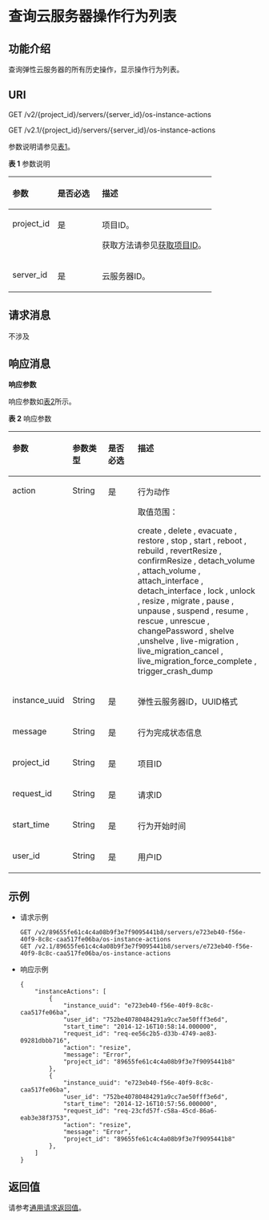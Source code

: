 # 查询云服务器操作行为列表<a name="ZH-CN_TOPIC_0065817692"></a>

## 功能介绍<a name="zh-cn_topic_0057973177_section4103816"></a>

查询弹性云服务器的所有历史操作，显示操作行为列表。

## URI<a name="zh-cn_topic_0057973177_section36934348"></a>

GET /v2/\{project\_id\}/servers/\{server\_id\}/os-instance-actions

GET /v2.1/\{project\_id\}/servers/\{server\_id\}/os-instance-actions

参数说明请参见[表1](#zh-cn_topic_0057973177_table32475667)。

**表 1**  参数说明

<a name="zh-cn_topic_0057973177_table32475667"></a>
<table><thead align="left"><tr id="zh-cn_topic_0057973177_row44937496"><th class="cellrowborder" valign="top" width="22.24%" id="mcps1.2.4.1.1"><p id="p5187119"><a name="p5187119"></a><a name="p5187119"></a>参数</p>
</th>
<th class="cellrowborder" valign="top" width="21.87%" id="mcps1.2.4.1.2"><p id="p17503500"><a name="p17503500"></a><a name="p17503500"></a>是否必选</p>
</th>
<th class="cellrowborder" valign="top" width="55.88999999999999%" id="mcps1.2.4.1.3"><p id="p8497414"><a name="p8497414"></a><a name="p8497414"></a>描述</p>
</th>
</tr>
</thead>
<tbody><tr id="zh-cn_topic_0057973177_row1664874"><td class="cellrowborder" valign="top" width="22.24%" headers="mcps1.2.4.1.1 "><p id="zh-cn_topic_0057973177_p637140"><a name="zh-cn_topic_0057973177_p637140"></a><a name="zh-cn_topic_0057973177_p637140"></a>project_id</p>
</td>
<td class="cellrowborder" valign="top" width="21.87%" headers="mcps1.2.4.1.2 "><p id="zh-cn_topic_0057973177_p51608407"><a name="zh-cn_topic_0057973177_p51608407"></a><a name="zh-cn_topic_0057973177_p51608407"></a>是</p>
</td>
<td class="cellrowborder" valign="top" width="55.88999999999999%" headers="mcps1.2.4.1.3 "><p id="p37593705"><a name="p37593705"></a><a name="p37593705"></a>项目ID。</p>
<p id="p1180512217438"><a name="p1180512217438"></a><a name="p1180512217438"></a>获取方法请参见<a href="获取项目ID.md">获取项目ID</a>。</p>
</td>
</tr>
<tr id="zh-cn_topic_0057973177_row41565035"><td class="cellrowborder" valign="top" width="22.24%" headers="mcps1.2.4.1.1 "><p id="zh-cn_topic_0057973177_p11324657"><a name="zh-cn_topic_0057973177_p11324657"></a><a name="zh-cn_topic_0057973177_p11324657"></a>server_id</p>
</td>
<td class="cellrowborder" valign="top" width="21.87%" headers="mcps1.2.4.1.2 "><p id="zh-cn_topic_0057973177_p44882061"><a name="zh-cn_topic_0057973177_p44882061"></a><a name="zh-cn_topic_0057973177_p44882061"></a>是</p>
</td>
<td class="cellrowborder" valign="top" width="55.88999999999999%" headers="mcps1.2.4.1.3 "><p id="zh-cn_topic_0057973177_p11568292"><a name="zh-cn_topic_0057973177_p11568292"></a><a name="zh-cn_topic_0057973177_p11568292"></a>云服务器ID。</p>
</td>
</tr>
</tbody>
</table>

## 请求消息<a name="zh-cn_topic_0057973177_section14485605"></a>

不涉及

## 响应消息<a name="zh-cn_topic_0057973177_section63261583"></a>

**响应参数**

响应参数如[表2](#zh-cn_topic_0057973177_table2407422)所示。

**表 2**  响应参数

<a name="zh-cn_topic_0057973177_table2407422"></a>
<table><thead align="left"><tr id="zh-cn_topic_0057973177_row9003795"><th class="cellrowborder" valign="top" width="20%" id="mcps1.2.5.1.1"><p id="zh-cn_topic_0057973177_p58218801"><a name="zh-cn_topic_0057973177_p58218801"></a><a name="zh-cn_topic_0057973177_p58218801"></a>参数</p>
</th>
<th class="cellrowborder" valign="top" width="15%" id="mcps1.2.5.1.2"><p id="zh-cn_topic_0057973177_p18102480"><a name="zh-cn_topic_0057973177_p18102480"></a><a name="zh-cn_topic_0057973177_p18102480"></a>参数类型</p>
</th>
<th class="cellrowborder" valign="top" width="14.000000000000002%" id="mcps1.2.5.1.3"><p id="zh-cn_topic_0057973177_p57014808"><a name="zh-cn_topic_0057973177_p57014808"></a><a name="zh-cn_topic_0057973177_p57014808"></a>是否必选</p>
</th>
<th class="cellrowborder" valign="top" width="51%" id="mcps1.2.5.1.4"><p id="zh-cn_topic_0057973177_p54796720"><a name="zh-cn_topic_0057973177_p54796720"></a><a name="zh-cn_topic_0057973177_p54796720"></a>描述</p>
</th>
</tr>
</thead>
<tbody><tr id="zh-cn_topic_0057973177_row9349312"><td class="cellrowborder" valign="top" width="20%" headers="mcps1.2.5.1.1 "><p id="zh-cn_topic_0057973177_p19096817"><a name="zh-cn_topic_0057973177_p19096817"></a><a name="zh-cn_topic_0057973177_p19096817"></a>action</p>
</td>
<td class="cellrowborder" valign="top" width="15%" headers="mcps1.2.5.1.2 "><p id="zh-cn_topic_0057973177_p3338346"><a name="zh-cn_topic_0057973177_p3338346"></a><a name="zh-cn_topic_0057973177_p3338346"></a>String</p>
</td>
<td class="cellrowborder" valign="top" width="14.000000000000002%" headers="mcps1.2.5.1.3 "><p id="zh-cn_topic_0057973177_p1970644"><a name="zh-cn_topic_0057973177_p1970644"></a><a name="zh-cn_topic_0057973177_p1970644"></a>是</p>
</td>
<td class="cellrowborder" valign="top" width="51%" headers="mcps1.2.5.1.4 "><p id="zh-cn_topic_0057973177_p25404503"><a name="zh-cn_topic_0057973177_p25404503"></a><a name="zh-cn_topic_0057973177_p25404503"></a>行为动作</p>
<p id="zh-cn_topic_0057973177_p490215356174"><a name="zh-cn_topic_0057973177_p490215356174"></a><a name="zh-cn_topic_0057973177_p490215356174"></a>取值范围：</p>
<p id="zh-cn_topic_0057973177_p127002371171"><a name="zh-cn_topic_0057973177_p127002371171"></a><a name="zh-cn_topic_0057973177_p127002371171"></a>create , delete , evacuate , restore , stop , start , reboot , rebuild , revertResize , confirmResize , detach_volume , attach_volume , attach_interface , detach_interface , lock , unlock , resize , migrate , pause , unpause , suspend , resume , rescue , unrescue , changePassword , shelve ,unshelve , live-migration , live_migration_cancel , live_migration_force_complete , trigger_crash_dump</p>
</td>
</tr>
<tr id="zh-cn_topic_0057973177_row27313937"><td class="cellrowborder" valign="top" width="20%" headers="mcps1.2.5.1.1 "><p id="zh-cn_topic_0057973177_p64945259"><a name="zh-cn_topic_0057973177_p64945259"></a><a name="zh-cn_topic_0057973177_p64945259"></a>instance_uuid</p>
</td>
<td class="cellrowborder" valign="top" width="15%" headers="mcps1.2.5.1.2 "><p id="zh-cn_topic_0057973177_p26074609"><a name="zh-cn_topic_0057973177_p26074609"></a><a name="zh-cn_topic_0057973177_p26074609"></a>String</p>
</td>
<td class="cellrowborder" valign="top" width="14.000000000000002%" headers="mcps1.2.5.1.3 "><p id="zh-cn_topic_0057973177_p31668621"><a name="zh-cn_topic_0057973177_p31668621"></a><a name="zh-cn_topic_0057973177_p31668621"></a>是</p>
</td>
<td class="cellrowborder" valign="top" width="51%" headers="mcps1.2.5.1.4 "><p id="zh-cn_topic_0057973177_p15021476"><a name="zh-cn_topic_0057973177_p15021476"></a><a name="zh-cn_topic_0057973177_p15021476"></a>弹性云服务器ID，UUID格式</p>
</td>
</tr>
<tr id="zh-cn_topic_0057973177_row975562"><td class="cellrowborder" valign="top" width="20%" headers="mcps1.2.5.1.1 "><p id="zh-cn_topic_0057973177_p11911720"><a name="zh-cn_topic_0057973177_p11911720"></a><a name="zh-cn_topic_0057973177_p11911720"></a>message</p>
</td>
<td class="cellrowborder" valign="top" width="15%" headers="mcps1.2.5.1.2 "><p id="zh-cn_topic_0057973177_p25325238"><a name="zh-cn_topic_0057973177_p25325238"></a><a name="zh-cn_topic_0057973177_p25325238"></a>String</p>
</td>
<td class="cellrowborder" valign="top" width="14.000000000000002%" headers="mcps1.2.5.1.3 "><p id="zh-cn_topic_0057973177_p38078364"><a name="zh-cn_topic_0057973177_p38078364"></a><a name="zh-cn_topic_0057973177_p38078364"></a>是</p>
</td>
<td class="cellrowborder" valign="top" width="51%" headers="mcps1.2.5.1.4 "><p id="zh-cn_topic_0057973177_p64448643"><a name="zh-cn_topic_0057973177_p64448643"></a><a name="zh-cn_topic_0057973177_p64448643"></a>行为完成状态信息</p>
</td>
</tr>
<tr id="zh-cn_topic_0057973177_row43166878"><td class="cellrowborder" valign="top" width="20%" headers="mcps1.2.5.1.1 "><p id="zh-cn_topic_0057973177_p6856233"><a name="zh-cn_topic_0057973177_p6856233"></a><a name="zh-cn_topic_0057973177_p6856233"></a>project_id</p>
</td>
<td class="cellrowborder" valign="top" width="15%" headers="mcps1.2.5.1.2 "><p id="zh-cn_topic_0057973177_p18483976"><a name="zh-cn_topic_0057973177_p18483976"></a><a name="zh-cn_topic_0057973177_p18483976"></a>String</p>
</td>
<td class="cellrowborder" valign="top" width="14.000000000000002%" headers="mcps1.2.5.1.3 "><p id="zh-cn_topic_0057973177_p20807076"><a name="zh-cn_topic_0057973177_p20807076"></a><a name="zh-cn_topic_0057973177_p20807076"></a>是</p>
</td>
<td class="cellrowborder" valign="top" width="51%" headers="mcps1.2.5.1.4 "><p id="zh-cn_topic_0057973177_p7651556"><a name="zh-cn_topic_0057973177_p7651556"></a><a name="zh-cn_topic_0057973177_p7651556"></a>项目ID</p>
</td>
</tr>
<tr id="zh-cn_topic_0057973177_row1755141"><td class="cellrowborder" valign="top" width="20%" headers="mcps1.2.5.1.1 "><p id="zh-cn_topic_0057973177_p7948727"><a name="zh-cn_topic_0057973177_p7948727"></a><a name="zh-cn_topic_0057973177_p7948727"></a>request_id</p>
</td>
<td class="cellrowborder" valign="top" width="15%" headers="mcps1.2.5.1.2 "><p id="zh-cn_topic_0057973177_p39867137"><a name="zh-cn_topic_0057973177_p39867137"></a><a name="zh-cn_topic_0057973177_p39867137"></a>String</p>
</td>
<td class="cellrowborder" valign="top" width="14.000000000000002%" headers="mcps1.2.5.1.3 "><p id="zh-cn_topic_0057973177_p8012684"><a name="zh-cn_topic_0057973177_p8012684"></a><a name="zh-cn_topic_0057973177_p8012684"></a>是</p>
</td>
<td class="cellrowborder" valign="top" width="51%" headers="mcps1.2.5.1.4 "><p id="zh-cn_topic_0057973177_p45047680"><a name="zh-cn_topic_0057973177_p45047680"></a><a name="zh-cn_topic_0057973177_p45047680"></a>请求ID</p>
</td>
</tr>
<tr id="zh-cn_topic_0057973177_row2775936"><td class="cellrowborder" valign="top" width="20%" headers="mcps1.2.5.1.1 "><p id="zh-cn_topic_0057973177_p23524259"><a name="zh-cn_topic_0057973177_p23524259"></a><a name="zh-cn_topic_0057973177_p23524259"></a>start_time</p>
</td>
<td class="cellrowborder" valign="top" width="15%" headers="mcps1.2.5.1.2 "><p id="zh-cn_topic_0057973177_p26416835"><a name="zh-cn_topic_0057973177_p26416835"></a><a name="zh-cn_topic_0057973177_p26416835"></a>String</p>
</td>
<td class="cellrowborder" valign="top" width="14.000000000000002%" headers="mcps1.2.5.1.3 "><p id="zh-cn_topic_0057973177_p59388871"><a name="zh-cn_topic_0057973177_p59388871"></a><a name="zh-cn_topic_0057973177_p59388871"></a>是</p>
</td>
<td class="cellrowborder" valign="top" width="51%" headers="mcps1.2.5.1.4 "><p id="zh-cn_topic_0057973177_p45769240"><a name="zh-cn_topic_0057973177_p45769240"></a><a name="zh-cn_topic_0057973177_p45769240"></a>行为开始时间</p>
</td>
</tr>
<tr id="zh-cn_topic_0057973177_row9269976"><td class="cellrowborder" valign="top" width="20%" headers="mcps1.2.5.1.1 "><p id="zh-cn_topic_0057973177_p12670598"><a name="zh-cn_topic_0057973177_p12670598"></a><a name="zh-cn_topic_0057973177_p12670598"></a>user_id</p>
</td>
<td class="cellrowborder" valign="top" width="15%" headers="mcps1.2.5.1.2 "><p id="zh-cn_topic_0057973177_p19685557"><a name="zh-cn_topic_0057973177_p19685557"></a><a name="zh-cn_topic_0057973177_p19685557"></a>String</p>
</td>
<td class="cellrowborder" valign="top" width="14.000000000000002%" headers="mcps1.2.5.1.3 "><p id="zh-cn_topic_0057973177_p51026317"><a name="zh-cn_topic_0057973177_p51026317"></a><a name="zh-cn_topic_0057973177_p51026317"></a>是</p>
</td>
<td class="cellrowborder" valign="top" width="51%" headers="mcps1.2.5.1.4 "><p id="zh-cn_topic_0057973177_p39490997"><a name="zh-cn_topic_0057973177_p39490997"></a><a name="zh-cn_topic_0057973177_p39490997"></a>用户ID</p>
</td>
</tr>
</tbody>
</table>

## 示例<a name="zh-cn_topic_0057973177_section32483342"></a>

-   请求示例

    ```
    GET /v2/89655fe61c4c4a08b9f3e7f9095441b8/servers/e723eb40-f56e-40f9-8c8c-caa517fe06ba/os-instance-actions
    GET /v2.1/89655fe61c4c4a08b9f3e7f9095441b8/servers/e723eb40-f56e-40f9-8c8c-caa517fe06ba/os-instance-actions
    ```

-   响应示例

    ```
    {
        "instanceActions": [
            {
                "instance_uuid": "e723eb40-f56e-40f9-8c8c-caa517fe06ba",
                "user_id": "752be40780484291a9cc7ae50fff3e6d",
                "start_time": "2014-12-16T10:58:14.000000",
                "request_id": "req-ee56c2b5-d33b-4749-ae83-09281dbbb716",
                "action": "resize",
                "message": "Error",
                "project_id": "89655fe61c4c4a08b9f3e7f9095441b8"
            },
            {
                "instance_uuid": "e723eb40-f56e-40f9-8c8c-caa517fe06ba",
                "user_id": "752be40780484291a9cc7ae50fff3e6d",
                "start_time": "2014-12-16T10:57:56.000000",
                "request_id": "req-23cfd57f-c58a-45cd-86a6-eab3e38f3753",
                "action": "resize",
                "message": "Error",
                "project_id": "89655fe61c4c4a08b9f3e7f9095441b8"
            },
        ]
    }
    ```


## 返回值<a name="zh-cn_topic_0057973177_section1642564"></a>

请参考[通用请求返回值](通用请求返回值.md)。

